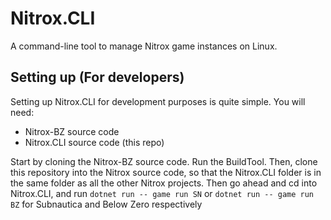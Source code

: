# Nitrox.CLI
A command-line tool to manage Nitrox game instances on Linux.
## Setting up (For developers)
Setting up Nitrox.CLI for development purposes is quite simple. You will need:
 - Nitrox-BZ source code
 - Nitrox.CLI source code (this repo)

Start by cloning the Nitrox-BZ source code. Run the BuildTool.
Then, clone this repository into the Nitrox source code, so that the Nitrox.CLI folder is in the same folder as all the other Nitrox projects. 
Then go ahead and cd into Nitrox.CLI, and run `dotnet run -- game run SN` or `dotnet run -- game run BZ` for Subnautica and Below Zero respectively